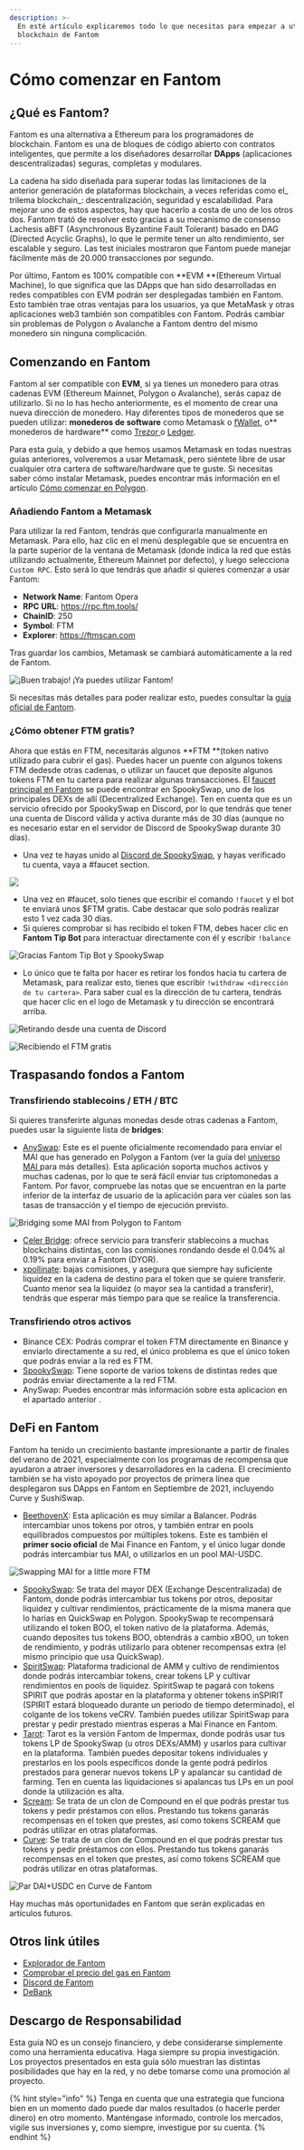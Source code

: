 ```yaml
---
description: >-
  En esté artículo explicaremos todo lo que necesitas para empezar a utilizar la
  blockchain de Fantom
---
```


# Cómo comenzar en Fantom

## ¿Qué es Fantom?

Fantom es una alternativa a Ethereum para los programadores de blockchain. Fantom es una de bloques de código abierto con contratos inteligentes,  que permite a los diseñadores desarrollar **DApps** (aplicaciones descentralizadas) seguras, completas y modulares. 

La cadena ha sido diseñada para superar todas las limitaciones de la anterior generación de plataformas blockchain, a veces referidas como el_ trilema blockchain_: descentralización, seguridad y escalabilidad. Para mejorar uno de estos aspectos, hay que hacerlo a costa de uno de los otros dos. Fantom trató de resolver esto gracias a su mecanismo de consenso Lachesis aBFT (Asynchronous Byzantine Fault Tolerant) basado en DAG (Directed Acyclic Graphs), lo que le permite tener un alto rendimiento, ser escalable y seguro. Las test iniciales mostraron que Fantom puede manejar fácilmente más de 20.000 transacciones por segundo.

Por último, Fantom es 100% compatible con **EVM **(Ethereum Virtual Machine), lo que significa que las DApps que han sido desarrolladas en redes compatibles con EVM podrán ser desplegadas también en Fantom. Esto también trae otras ventajas para los usuarios, ya que MetaMask y otras aplicaciones web3 también son compatibles con Fantom. Podrás cambiar sin problemas de Polygon o Avalanche a Fantom dentro del mismo monedero sin ninguna complicación.

## Comenzando en Fantom

Fantom al ser compatible con **EVM**, si ya tienes un monedero para otras cadenas EVM (Ethereum Mainnet, Polygon o Avalanche), serás capaz de utilizarlo. Si no lo has hecho anteriormente, es el momento de crear una nueva dirección de monedero. Hay diferentes tipos de monederos que se pueden utilizar: **monederos de software** como Metamask o [fWallet](https://pwawallet.fantom.network/#/), o** monederos de hardware** como [Trezor ](https://trezor.io/coins/)o [Ledger](https://fantom.foundation/blog/how-to-set-up-your-ledger-nano-s-x-with-fantom/?\__cf_chl_jschl_tk\_\_=pmd_yGSaskxM9Y.hIl5QLRLLktRbV9OAJvYIVHg5DDa6Pw0-1634317961-0-gqNtZGzNAlCjcnBszQiR). 

Para esta guía, y debido a que hemos usamos Metamask en todas nuestras guías anteriores, volveremos a usar Metamask, pero siéntete libre de usar cualquier otra cartera de software/hardware que te guste. Si necesitas saber cómo instalar Metamask, puedes encontrar más información en el artículo [Cómo comenzar en Polygon](https://qidao-qimps.gitbook.io/mai-finance-tutorials/v/espanol/tutoriales-de-polygon/how-to-get-started-on-polygon).

### Añadiendo Fantom a Metamask

Para utilizar la red Fantom, tendrás que configurarla manualmente en Metamask. Para ello, haz clic en el menú desplegable que se encuentra en la parte superior de la ventana de Metamask (donde indica la red que estás utilizando actualmente, Ethereum Mainnet por defecto), y luego selecciona `Custom RPC`. Esto será lo que tendrás que añadir si quieres comenzar a usar Fantom:

* **Network Name**: Fantom Opera
* **RPC URL**: https://rpc.ftm.tools/
* **ChainID**: 250
* **Symbol**: FTM
* **Explorer**: https://ftmscan.com

Tras guardar los cambios, Metamask se cambiará automáticamente a la red de Fantom.

![¡Buen trabajo! ¡Ya puedes utilizar Fantom!](<../.gitbook/assets/image (41).png>)

Si necesitas más detalles para poder realizar esto, puedes consultar la [guía oficial de Fantom](https://docs.fantom.foundation/tutorials/set-up-metamask).

### ¿Cómo obtener FTM gratis?

Ahora que estás en FTM, necesitarás algunos **FTM **(token nativo utilizado para cubrir el gas). Puedes hacer un puente con algunos tokens FTM dedesde otras cadenas, o utilizar un faucet que deposite algunos tokens FTM en tu cartera para realizar algunas transacciones. El [faucet principal en Fantom](https://docs.spookyswap.finance/getting-started/how-to-get-fantom-gas) se puede encontrar en SpookySwap, uno de los principales DEXs de allí (Decentralized Exchange). Ten en cuenta que es un servicio ofrecido por SpookySwap en Discord, por lo que tendrás que tener una cuenta de Discord válida y activa durante más de 30 días (aunque no es necesario estar en el servidor de Discord de SpookySwap durante 30 días).

* Una vez te hayas unido al [Discord de SpookySwap](http://discord.gg/AqbsWsWDgn), y hayas verificado tu cuenta, vaya a #faucet section.

![](<../.gitbook/assets/image (42).png>)

* Una vez en #faucet, solo tienes que escribir el comando `!faucet` y el bot te enviará unos $FTM gratis. Cabe destacar que solo podrás realizar esto 1 vez cada 30 días.
* Si quieres comprobar si has recibido el token FTM, debes hacer clic en **Fantom Tip Bot** para interactuar directamente con él y escribir `!balance`

![Gracias Fantom Tip Bot y SpookySwap](<../.gitbook/assets/image (45).png>)

* Lo único que te falta por hacer es retirar los fondos hacia tu cartera de Metamask, para realizar esto, tienes que escribir `!withdraw <dirección de tu cartera>`. Para saber cual es la dirección de tu cartera, tendrás que hacer clic en el logo de Metamask y tu dirección se encontrará arriba.

![Retirando desde una cuenta de Discord ](../.gitbook/assets/ftm-faucet.png)

![Recibiendo el FTM gratis](../.gitbook/assets/ftm-mm.png)

## Traspasando fondos a Fantom

### Transfiriendo stablecoins / ETH / BTC

Si quieres transferirte algunas monedas desde otras cadenas a Fantom, puedes usar la siguiente lista de **bridges**:

* [AnySwap](https://anyswap.exchange/#/bridge): Este es el puente oficialmente recomendado para enviar el MAI que has generado en Polygon a Fantom (ver la guía del [universo MAI ](https://qidao-qimps.gitbook.io/mai-finance-tutorials/v/espanol/universidade-de-mai/mai-metaverse)para más detalles). Esta aplicación soporta muchos activos y muchas cadenas, por lo que te será fácil enviar tus criptomonedas a Fantom. Por favor, compruebe las notas que se encuentran en la parte inferior de la interfaz de usuario de la aplicación para ver cúales son las tasas de transacción y el tiempo de ejecución previsto.

![Bridging some MAI from Polygon to Fantom](<../.gitbook/assets/image (43).png>)

* [Celer Bridge](https://cbridge.celer.network/#/): ofrece servicio para transferir stablecoins a muchas blockchains distintas, con las comisiones rondando desde el 0.04% al 0.19% para enviar a Fantom (DYOR).
* [xpollinate](https://www.xpollinate.io): bajas comisiones, y asegura que siempre hay suficiente liquidez en la cadena de destino para el token que se quiere transferir. Cuanto menor sea la liquidez (o mayor sea la cantidad a transferir), tendrás que esperar más tiempo para que se realice la transferencia.

### Transfiriendo otros activos

* Binance CEX: Podrás comprar el token FTM directamente en Binance y enviarlo directamente a su red, el único problema es que el único token que podrás enviar a la red es FTM.
* [SpookySwap](https://spookyswap.finance/bridge): Tiene soporte de varios tokens de distintas redes que podrás enviar directamente a la red FTM.
* AnySwap: Puedes encontrar más información sobre esta aplicacion en el apartado anterior  .

## DeFi en Fantom

Fantom ha tenido un crecimiento bastante impresionante a partir de finales del verano de 2021, especialmente con los programas de recompensa que ayudaron a atraer inversores y desarrolladores en la cadena. El crecimiento también se ha visto apoyado por proyectos de primera línea que desplegaron sus DApps en Fantom en Septiembre de 2021, incluyendo Curve y SushiSwap.

* [BeethovenX](https://app.beethovenx.io/#/): Esta aplicación es muy similar a Balancer. Podrás intercambiar unos tokens por otros, y también entrar en pools equilibrados compuestos por múltiples tokens. Este es también el **primer socio oficial** de Mai Finance en Fantom, y el único lugar donde podrás intercambiar tus MAI, o utilizarlos en un pool MAI-USDC.

![Swapping MAI for a little more FTM](<../.gitbook/assets/image (44).png>)

* [SpookySwap](https://spookyswap.finance): Se trata del mayor DEX (Exchange Descentralizada) de Fantom, donde podrás intercambiar tus tokens por otros, depositar liquidez y cultivar rendimientos, prácticamente de la misma manera que lo harías en QuickSwap en Polygon. SpookySwap te recompensará utilizando el token BOO, el token nativo de la plataforma. Además, cuando deposites tus tokens BOO, obtendrás a cambio xBOO, un token de rendimiento, y podrás utilizarlo para obtener recompensas extra (el mismo principio que usa QuickSwap).
* [SpiritSwap](https://app.spiritswap.finance): Plataforma tradicional de AMM y cultivo de rendimientos donde podrás intercambiar tokens, crear tokens LP y cultivar rendimientos en pools de liquidez. SpiritSwap te pagará con tokens SPIRIT que podrás apostar en la plataforma y obtener tokens inSPIRIT (SPIRIT estará bloqueado durante un periodo de tiempo determinado), el colgante de los tokens veCRV. También puedes utilizar SpiritSwap para prestar y pedir prestado mientras esperas a Mai Finance en Fantom.
* [Tarot](https://www.tarot.to): Tarot es la versión Fantom de Impermax, donde podrás usar tus tokens LP de SpookySwap (u otros DEXs/AMM) y usarlos para cultivar en la plataforma. También puedes depositar tokens individuales y prestarlos en los pools específicos donde la gente podrá pedirlos prestados para generar nuevos tokens LP y apalancar su cantidad de farming. Ten en cuenta las liquidaciones si apalancas tus LPs en un pool donde la utilización es alta.
* [Scream](https://scream.sh): Se trata de un clon de Compound en el que podrás prestar tus tokens y pedir préstamos con ellos. Prestando tus tokens ganarás recompensas en el token que prestes, así como tokens SCREAM que podrás utilizar en otras plataformas.
* [Curve](how-to-get-started-on-fantom.md#bridging-stable-coins-eth-btc): Se trata de un clon de Compound en el que podrás prestar tus tokens y pedir préstamos con ellos. Prestando tus tokens ganarás recompensas en el token que prestes, así como tokens SCREAM que podrás utilizar en otras plataformas.

![Par DAI+USDC en Curve de Fantom](../.gitbook/assets/ftm-crv.png)

Hay muchas más oportunidades en Fantom que serán explicadas en artículos futuros.

## Otros link útiles

* [Explorador de Fantom](https://explorer.fantom.network)
* [Comprobar el precio del gas en Fantom](https://ftmscan.com/gastracker)
* [Discord de Fantom](how-to-get-started-on-fantom.md#ftm-faucet) 
* [DeBank](https://debank.com) 

## Descargo de Responsabilidad

Esta guía NO es un consejo financiero, y debe considerarse simplemente como una herramienta educativa. Haga siempre su propia investigación. Los proyectos presentados en esta guía sólo muestran las distintas posibilidades que hay en la red, y no debe tomarse como una promoción al proyecto.

{% hint style="info" %}
Tenga en cuenta que una estrategia que funciona bien en un momento dado puede dar malos resultados (o hacerle perder dinero) en otro momento. Manténgase informado, controle los mercados, vigile sus inversiones y, como siempre, investigue por su cuenta.
{% endhint %}

